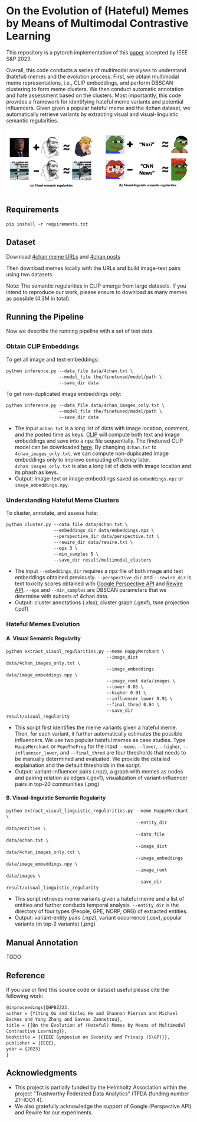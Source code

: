 # On the Evolution of (Hateful) Memes by Means of Multimodal Contrastive Learning

This repository is a pytorch implementation of this [paper](https://arxiv.org/abs/2212.06573) accepted by IEEE S&P 2023.

Overall, this code conducts a series of multimodal analyses to understand (hateful) memes and the evolution process. First, we obtain
multimodal meme representations, i.e., CLIP embeddings, and perform DBSCAN clustering to form meme clusters. We then conduct automatic annotation and hate assessment based on the clusters. Most importantly, this code provides a framework for identifying hateful meme variants and potential influencers. Given given a popular hateful meme and the 4chan dataset, we automatically retrieve variants by extracting visual and visual-linguistic semantic regularities.

![regularity](assets/regularity.png)

## Requirements
```
pip install -r requirements.txt
```

## Dataset
Download [4chan meme URLs](https://zenodo.org/records/3699670#.XmZgkZNKi3A) and [4chan posts](https://zenodo.org/records/3606810)

Then download memes locally with the URLs and build image-text pairs using two datasets.

Note: The semantic regularities in CLIP emerge from large datasets. If you intend to reproduce our work, please ensure to download as many memes as possible (4.3M in total).

## Running the Pipeline

Now we describe the running pipeline with a set of test data.

### Obtain CLIP Embeddings

To get all image and text embeddings:
```
python inference.py --data_file data/4chan.txt \
                    --model_file the/finetuned/model/path \
                    --save_dir data
```
To get non-duplicated image embeddings only:
```
python inference.py --data_file data/4chan_images_only.txt \
                    --model_file the/finetuned/model/path \
                    --save_dir data
```
- The input `4chan.txt` is a long list of dicts with image location, comment, and the posted time as keys. [CLIP](https://github.com/openai/CLIP) will compute both text and image embeddings and save into a npz file sequentially. The finetuned
CLIP model can be downloaded [here](https://drive.google.com/file/d/1N9eKM8yBWkosBe1Sr4xRB1FD2KLg0oAZ/view?usp=sharing). By changing `4chan.txt` to `4chan_images_only.txt`, we can compute non-duplicated image embeddings only to improve computing efficiency later. `4chan_images_only.txt` is also a long list of dicts with image location and its phash as keys. 
- Output: Image-text or image embeddings saved as `embeddings.npz` or `image_embeddings.npy`.

### Understanding Hateful Meme Clusters

To cluster, annotate, and assess hate:
```
python cluster.py --data_file data/4chan.txt \
                  --embeddings_dir data/embeddings.npz \
                  --perspective_dir data/perspective.txt \
                  --rewire_dir data/rewire.txt \
                  --eps 3 \
                  --min_samples 5 \
                  --save_dir result/multimodal_clusters
```
- The input `--embeddings_dir` requires a npz file of both image and text embeddings obtained previously. `--perspective_dir` and `--rewire_dir` is text toxicity scores obtained with [Google Perspective API](https://perspectiveapi.com/) and [Rewire API](https://rewire.online/). `--eps` and `--min_samples` are DBSCAN parameters that we determine with subsets of 4chan data. 
- Output: cluster annotations (.xlsx), cluster graph (.gexf), tsne projection (.pdf)

### Hateful Memes Evolution


#### A. Visual Semantic Regularity
```
python extract_visual_regularities.py --meme HappyMerchant \
                                      --image_dict data/4chan_images_only.txt \
                                      --image_embeddings data/image_embeddings.npy \
                                      --image_root data/images \
                                      --lower 0.85 \
                                      --higher 0.91 \
                                      --influencer_lower 0.91 \
                                      --final_thred 0.94 \
                                      --save_dir result/visual_regularity
```
- This script first identifies the meme variants given a hateful meme. Then, for each variant, it further automatically estimates the possible influencers. We use two popular hateful memes as case studies. Type `HappyMerchant` or `PepeTheFrog` for the input `--meme`. `--lower`, `--higher`, `--influencer_lower`, and `--final_thred` are four thresholds that needs to be manually determined and evaluated. We provide the detailed explaination and the default thresholds in the script. 
- Output: variant-influencer pairs (.npz), a graph with memes as nodes and pairing relation as edges (.gexf), visualization of variant-influencer pairs in top-20 communities (.png)

#### B. Visual-linguistic Semantic Regularity
```
python extract_visual_linguistic_regularities.py --meme HappyMerchant \
                                                 --entity_dir data/entities \
                                                 --data_file data/4chan.txt \
                                                 --image_dict data/4chan_images_only.txt \
                                                 --image_embeddings data/image_embeddings.npy \
                                                 --image_root data/images \
                                                 --save_dir result/visual_linguistic_regularity
```
- This script retrieves meme variants given a hateful meme and a list of entities and further conducts temporal analysis. `--entity_dir` is the directory of four types (People, GPE, NORP, ORG) of extracted entities.
- Output: variant-entity pairs (.npz), variant occurrence (.csv), popular variants (in top-2 variants) (.png)


## Manual Annotation

TODO

## Reference

If you use or find this source code or dataset useful please cite the
following work:
```
@inproceedings{QHPBZZ23,
author = {Yiting Qu and Xinlei He and Shannon Pierson and Michael Backes and Yang Zhang and Savvas Zannettou},
title = {{On the Evolution of (Hateful) Memes by Means of Multimodal Contrastive Learning}},
booktitle = {{IEEE Symposium on Security and Privacy (S\&P)}},
publisher = {IEEE},
year = {2023}
}
```
## Acknowledgments

- This project is partially funded by the Helmholtz Association within the project "Trustworthy Federated Data Analytics" (TFDA (funding number ZT-IOO1 4).
- We also gratefully acknowledge the support of Google (Perspective API) and Rewire for our experiments.
